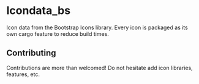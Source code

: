 # Icondata_bs

Icon data from the Bootstrap Icons library. Every icon is packaged as its own cargo feature to reduce build times.

## Contributing

Contributions are more than welcomed!
Do not hesitate add icon libraries, features, etc.
